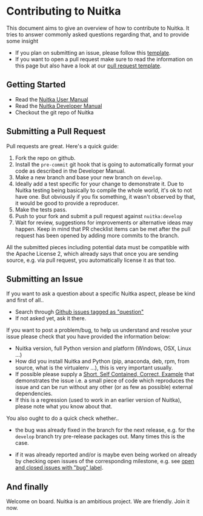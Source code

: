 # Contributing to Nuitka

This document aims to give an overview of how to contribute to Nuitka. It tries
to answer commonly asked questions regarding that, and to provide some insight

* If you plan on submitting an issue, please follow this
  [template](https://github.com/kayhayen/Nuitka/blob/master/.github/ISSUE_TEMPLATE.md).
* If you want to open a pull request make sure to read the information on this
  page but also have a look at our
  [pull request template](https://github.com/kayhayen/Nuitka/blob/master/.github/PULL_REQUEST_TEMPLATE.md).

## Getting Started

* Read the [Nuitka User Manual](https://nuitka.net/doc/user-manual.html)
* Read the [Nuitka Developer Manual](https://nuitka.net/doc/developer-manual.html)
* Checkout the git repo of Nuitka

## Submitting a Pull Request

Pull requests are great. Here's a quick guide:

1. Fork the repo on github.
2. Install the `pre-commit` git hook that is going to automatically format your
   code as described in the Developer Manual.
3. Make a new branch and base your new branch on `develop`.
4. Ideally add a test specific for your change to demonstrate it. Due to Nuitka
   testing being basically to compile the whole world, it's ok to not have one.
   But obviously if you fix something, it wasn't observed by that, it would be
   good to provide a reproducer.
5. Make the tests pass.
6. Push to your fork and submit a pull request against `nuitka:develop`
7. Wait for review, suggestions for improvements or alternative ideas may
   happen. Keep in mind that PR checklist items can be met after the pull
   request has been opened by adding more commits to the branch.

All the submitted pieces including potential data must be compatible with the
Apache License 2, which already says that once you are sending source, e.g.
via pull request, you automatically license it as that too.

## Submitting an Issue

If you want to ask a question about a specific Nuitka aspect, please be kind
and first of all..

* Search through [Github issues tagged as
"question"](https://github.com/kayhayen/Nuitka/issues?q=label%3Aquestion)
* If not asked yet, ask it there.

If you want to post a problem/bug, to help us understand and resolve your issue
please check that you have provided the information below:

* Nuitka version, full Python version and platform (Windows, OSX, Linux ...)
* How did you install Nuitka and Python (pip, anaconda, deb, rpm, from source,
  what is the virtualenv ...), this is very important usually.
* If possible please supply a [Short, Self Contained, Correct, Example](http://sscce.org/)
  that demonstrates the issue i.e. a small piece of code which reproduces
  the issue and can be run without any other (or as few as possible)
  external dependencies.
* If this is a regression (used to work in an earlier version of Nuitka),
  please note what you know about that.

You also ought to do a quick check whether..

* the bug was already fixed in the branch for the next release, e.g. for the
  `develop` branch try pre-release packages out. Many times this is the case.

* if it was already reported and/or is maybe even being worked on already by
  checking open issues of the corresponding milestone, e.g. see [open and closed
  issues with "bug" label](https://github.com/kayhayen/Nuitka/issues?q=label%3Abug+).

## And finally

Welcome on board. Nuitka is an ambitious project. We are friendly. Join it now.
